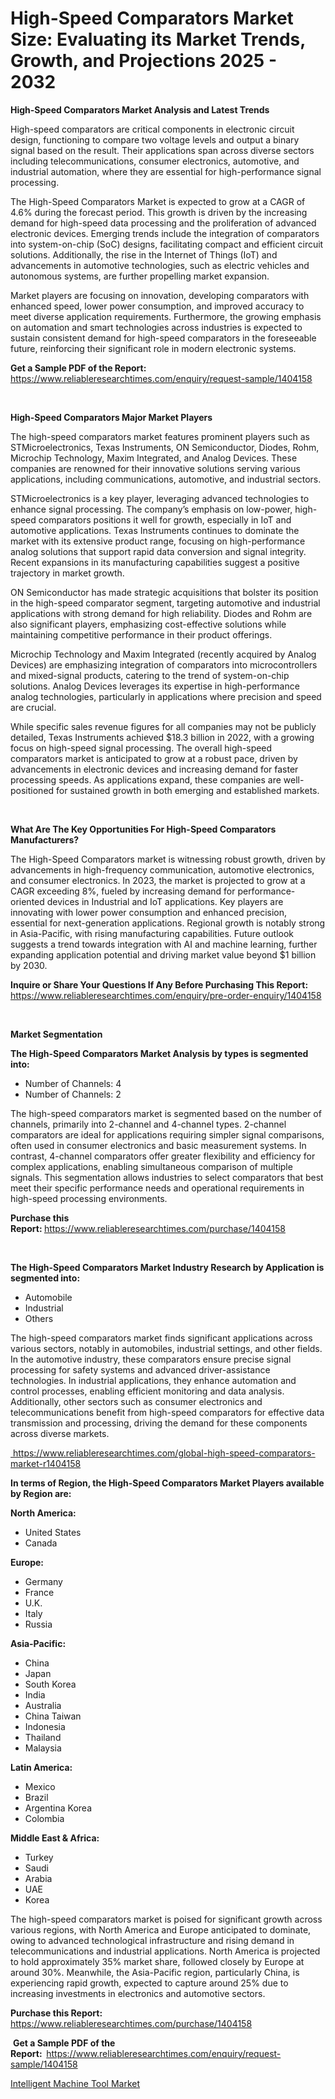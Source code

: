 <p><h1>High-Speed Comparators Market Size: Evaluating its Market Trends, Growth, and Projections 2025 - 2032</h1></p><p><strong>High-Speed Comparators Market Analysis and Latest Trends</strong></p>
<p><p>High-speed comparators are critical components in electronic circuit design, functioning to compare two voltage levels and output a binary signal based on the result. Their applications span across diverse sectors including telecommunications, consumer electronics, automotive, and industrial automation, where they are essential for high-performance signal processing.</p><p>The High-Speed Comparators Market is expected to grow at a CAGR of 4.6% during the forecast period. This growth is driven by the increasing demand for high-speed data processing and the proliferation of advanced electronic devices. Emerging trends include the integration of comparators into system-on-chip (SoC) designs, facilitating compact and efficient circuit solutions. Additionally, the rise in the Internet of Things (IoT) and advancements in automotive technologies, such as electric vehicles and autonomous systems, are further propelling market expansion.</p><p>Market players are focusing on innovation, developing comparators with enhanced speed, lower power consumption, and improved accuracy to meet diverse application requirements. Furthermore, the growing emphasis on automation and smart technologies across industries is expected to sustain consistent demand for high-speed comparators in the foreseeable future, reinforcing their significant role in modern electronic systems.</p></p>
<p><strong>Get a Sample PDF of the Report:&nbsp;</strong> <a href="https://www.reliableresearchtimes.com/enquiry/request-sample/1404158?utm_campaign=3518&utm_medium=2&utm_source=Github&utm_content=ia&utm_term=28032025&utm_id=high-speed-comparators">https://www.reliableresearchtimes.com/enquiry/request-sample/1404158</a></p>
<p>&nbsp;</p>
<p><strong>High-Speed Comparators Major Market Players</strong></p>
<p><p>The high-speed comparators market features prominent players such as STMicroelectronics, Texas Instruments, ON Semiconductor, Diodes, Rohm, Microchip Technology, Maxim Integrated, and Analog Devices. These companies are renowned for their innovative solutions serving various applications, including communications, automotive, and industrial sectors.</p><p>STMicroelectronics is a key player, leveraging advanced technologies to enhance signal processing. The company’s emphasis on low-power, high-speed comparators positions it well for growth, especially in IoT and automotive applications. Texas Instruments continues to dominate the market with its extensive product range, focusing on high-performance analog solutions that support rapid data conversion and signal integrity. Recent expansions in its manufacturing capabilities suggest a positive trajectory in market growth.</p><p>ON Semiconductor has made strategic acquisitions that bolster its position in the high-speed comparator segment, targeting automotive and industrial applications with strong demand for high reliability. Diodes and Rohm are also significant players, emphasizing cost-effective solutions while maintaining competitive performance in their product offerings.</p><p>Microchip Technology and Maxim Integrated (recently acquired by Analog Devices) are emphasizing integration of comparators into microcontrollers and mixed-signal products, catering to the trend of system-on-chip solutions. Analog Devices leverages its expertise in high-performance analog technologies, particularly in applications where precision and speed are crucial.</p><p>While specific sales revenue figures for all companies may not be publicly detailed, Texas Instruments achieved $18.3 billion in 2022, with a growing focus on high-speed signal processing. The overall high-speed comparators market is anticipated to grow at a robust pace, driven by advancements in electronic devices and increasing demand for faster processing speeds. As applications expand, these companies are well-positioned for sustained growth in both emerging and established markets.</p></p>
<p>&nbsp;</p>
<p><strong>What Are The Key Opportunities For High-Speed Comparators Manufacturers?</strong></p>
<p><p>The High-Speed Comparators market is witnessing robust growth, driven by advancements in high-frequency communication, automotive electronics, and consumer electronics. In 2023, the market is projected to grow at a CAGR exceeding 8%, fueled by increasing demand for performance-oriented devices in Industrial and IoT applications. Key players are innovating with lower power consumption and enhanced precision, essential for next-generation applications. Regional growth is notably strong in Asia-Pacific, with rising manufacturing capabilities. Future outlook suggests a trend towards integration with AI and machine learning, further expanding application potential and driving market value beyond $1 billion by 2030.</p></p>
<p><strong>Inquire or Share Your Questions If Any Before Purchasing This Report:</strong> <a href="https://www.reliableresearchtimes.com/enquiry/pre-order-enquiry/1404158?utm_campaign=3518&utm_medium=2&utm_source=Github&utm_content=ia&utm_term=28032025&utm_id=high-speed-comparators">https://www.reliableresearchtimes.com/enquiry/pre-order-enquiry/1404158</a></p>
<p>&nbsp;</p>
<p><strong>Market Segmentation</strong></p>
<p><strong>The High-Speed Comparators Market Analysis by types is segmented into:</strong></p>
<p><ul><li>Number of Channels: 4</li><li>Number of Channels: 2</li></ul></p>
<p><p>The high-speed comparators market is segmented based on the number of channels, primarily into 2-channel and 4-channel types. 2-channel comparators are ideal for applications requiring simpler signal comparisons, often used in consumer electronics and basic measurement systems. In contrast, 4-channel comparators offer greater flexibility and efficiency for complex applications, enabling simultaneous comparison of multiple signals. This segmentation allows industries to select comparators that best meet their specific performance needs and operational requirements in high-speed processing environments.</p></p>
<p><strong>Purchase this Report:&nbsp;</strong><a href="https://www.reliableresearchtimes.com/purchase/1404158?utm_campaign=3518&utm_medium=2&utm_source=Github&utm_content=ia&utm_term=28032025&utm_id=high-speed-comparators">https://www.reliableresearchtimes.com/purchase/1404158</a></p>
<p>&nbsp;</p>
<p><strong>The High-Speed Comparators Market Industry Research by Application is segmented into:</strong></p>
<p><ul><li>Automobile</li><li>Industrial</li><li>Others</li></ul></p>
<p><p>The high-speed comparators market finds significant applications across various sectors, notably in automobiles, industrial settings, and other fields. In the automotive industry, these comparators ensure precise signal processing for safety systems and advanced driver-assistance technologies. In industrial applications, they enhance automation and control processes, enabling efficient monitoring and data analysis. Additionally, other sectors such as consumer electronics and telecommunications benefit from high-speed comparators for effective data transmission and processing, driving the demand for these components across diverse markets.</p></p>
<p><a href="https://www.reliableresearchtimes.com/global-high-speed-comparators-market-r1404158?utm_campaign=3518&utm_medium=2&utm_source=Github&utm_content=ia&utm_term=28032025&utm_id=high-speed-comparators">&nbsp;https://www.reliableresearchtimes.com/global-high-speed-comparators-market-r1404158</a></p>
<p><strong>In terms of Region, the High-Speed Comparators Market Players available by Region are:</strong></p>
<p>
    <p> <strong> North America: </strong>
        <ul>
            <li>United States</li>
            <li>Canada</li>
        </ul>
        </p> 
    <p> <strong> Europe: </strong>
        <ul>
            <li>Germany</li>
            <li>France</li>
            <li>U.K.</li>
            <li>Italy</li>
            <li>Russia</li>
        </ul>
        </p> 
    <p> <strong> Asia-Pacific: </strong>
        <ul>
            <li>China</li>
            <li>Japan</li>
            <li>South Korea</li>
            <li>India</li>
            <li>Australia</li>
            <li>China Taiwan</li>
            <li>Indonesia</li>
            <li>Thailand</li>
            <li>Malaysia</li>
        </ul>
        </p> 
    <p> <strong> Latin America: </strong>
        <ul>
            <li>Mexico</li>
            <li>Brazil</li>
            <li>Argentina Korea</li>
            <li>Colombia</li>
        </ul>
        </p> 
    <p> <strong> Middle East & Africa: </strong>
        <ul>
            <li>Turkey</li>
            <li>Saudi</li>
            <li>Arabia</li>
            <li>UAE</li>
            <li>Korea</li>
        </ul>
    </p>
    </p>
<p><p>The high-speed comparators market is poised for significant growth across various regions, with North America and Europe anticipated to dominate, owing to advanced technological infrastructure and rising demand in telecommunications and industrial applications. North America is projected to hold approximately 35% market share, followed closely by Europe at around 30%. Meanwhile, the Asia-Pacific region, particularly China, is experiencing rapid growth, expected to capture around 25% due to increasing investments in electronics and automotive sectors.</p></p>
<p><strong>Purchase this Report: </strong><a href="https://www.reliableresearchtimes.com/purchase/1404158?utm_campaign=3518&utm_medium=2&utm_source=Github&utm_content=ia&utm_term=28032025&utm_id=high-speed-comparators">https://www.reliableresearchtimes.com/purchase/1404158</a></p>
<p>&nbsp;<strong>Get a Sample PDF of the Report:&nbsp;&nbsp;</strong><a href="https://www.reliableresearchtimes.com/enquiry/request-sample/1404158?utm_campaign=3518&utm_medium=2&utm_source=Github&utm_content=ia&utm_term=28032025&utm_id=high-speed-comparators">https://www.reliableresearchtimes.com/enquiry/request-sample/1404158</a></p>
<p><strong></strong></p>
<p><p><a href="https://github.com/eymermanda0p/Market-Research-Report-List-1/blob/main/intelligent-machine-tool-market.md?utm_campaign=3518&utm_medium=2&utm_source=Github&utm_content=ia&utm_term=28032025&utm_id=high-speed-comparators">Intelligent Machine Tool Market</a></p></p>